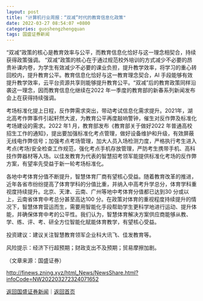 ```yaml
---
layout: post
title: "计算机行业周报：“双减”时代的教育信息化政策"
date: 2022-03-27 08:54:07 +0800
categories: guoshengzhengquan
tags: 国盛证券新闻
---
```

<p>“双减”政策的核心是教育效率与公平，而教育信息化恰好与这一理念相契合，持续获得政策强调。 “双减”政策的核心在于通过规范校外培训的方式减少不必要的昂贵补课内卷，为学生有效减少不必要的课业负担，提升教学效率，将学习的重心转回校内，提升教育公平。教育信息化恰好与这一教育理念契合，AI 手段能够有效提升教学效率，云平台资源共享则能够提升教育公平。“双减”后的教育政策同样沿袭这一理念，因而教育信息化继续在2022 年一季度的教育部的新春系列新闻发布会上在获得持续强调。</p>
 <p>考场标准化提上日程，反作弊需求突出，带动考试信息化需求提升。2021年，湖北高考作弊事件引起轩然大波，为教育公平再度敲响警钟，催生对反作弊及标准化考场建设的需求。2022 年1 月，教育部发布《教育部关于做好2022 年普通高校招生工作的通知》，提出要加强标准化考点管理，做好设备维护和升级，有效屏蔽无线电作弊信号；加强考点考场管理，加大人员入场检测力度，严格执行考生进入考点(考场)安全检查工作规范，强化考点手机存放管理，严防考生携带手机、高科技作弊器材等入场。以佳发教育为代表的智慧招考领军能提供标准化考场的反作弊方案，有望率先受益于新一轮考场标准化。</p>
 <p>各地中考体育分值不断提升，智慧体育厂商有望核心受益。随着教育改革的推进，近年各省市纷纷提高了体育学科的分值比重，并纳入中高考升学总分，体育学科重视度持续提升。北京、天津、云南、广州等地中考体育分值都已达到30 分或以上，云南省体育中考总分甚至高达100 分。在政策对体育的重视程度持续提升的情况下，智慧体育营运而生，需要用智能化手段帮助学生更科学地进行运动、提升体能，并确保体育中考的公平性。我们认为，智慧体育解决方案供应商能够从教、学、练、评、考、研全方位智能化赋能体育教学，有望核心受益。</p>
 <p>投资建议：建议关注智慧教育领军企业科大讯飞、佳发教育等。</p>
 <p>风险提示：经济下行超预期；财政支出不及预期；贸易摩擦加剧。</p><p class="em_media">（文章来源：国盛证券）</p>

<http://finews.zning.xyz/html_News/NewsShare.html?infoCode=NW202203272324071652>

[返回国盛证券新闻](//finews.withounder.com/category/guoshengzhengquan.html)｜[返回首页](//finews.withounder.com/)